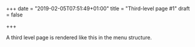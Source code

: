 +++
date = "2019-02-05T07:51:49+01:00"
title = "Third-level page #1"
draft = false

+++

A third level page is rendered like this in the menu structure.
